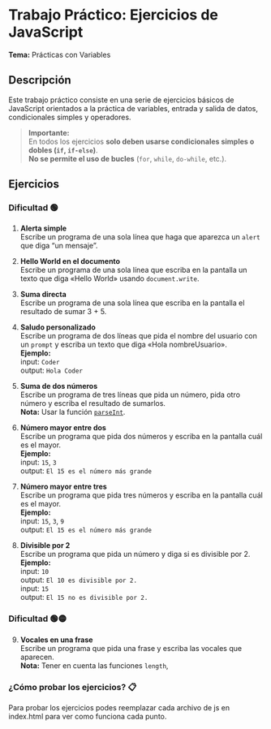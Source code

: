 # Trabajo Práctico: Ejercicios de JavaScript

**Tema:** Prácticas con Variables

## Descripción

Este trabajo práctico consiste en una serie de ejercicios básicos de JavaScript orientados a la práctica de variables, entrada y salida de datos, condicionales simples y operadores.

> **Importante:**  
> En todos los ejercicios **solo deben usarse condicionales simples o dobles (`if`, `if-else`)**.  
> **No se permite el uso de bucles** (`for`, `while`, `do-while`, etc.).

## Ejercicios

### Dificultad 🟢

1. **Alerta simple**  
   Escribe un programa de una sola línea que haga que aparezca un `alert` que diga “un mensaje”.

2. **Hello World en el documento**  
   Escribe un programa de una sola línea que escriba en la pantalla un texto que diga «Hello World» usando `document.write`.

3. **Suma directa**  
   Escribe un programa de una sola línea que escriba en la pantalla el resultado de sumar 3 + 5.

4. **Saludo personalizado**  
   Escribe un programa de dos líneas que pida el nombre del usuario con un `prompt` y escriba un texto que diga «Hola nombreUsuario».  
   **Ejemplo:**  
   input: `Coder`  
   output: `Hola Coder`

5. **Suma de dos números**  
   Escribe un programa de tres líneas que pida un número, pida otro número y escriba el resultado de sumarlos.  
   **Nota:** Usar la función [`parseInt`](https://developer.mozilla.org/es/docs/Web/JavaScript/Referencia/Objetos_globales/parseInt).

6. **Número mayor entre dos**  
   Escribe un programa que pida dos números y escriba en la pantalla cuál es el mayor.  
   **Ejemplo:**  
   input: `15`, `3`  
   output: `El 15 es el número más grande`

7. **Número mayor entre tres**  
   Escribe un programa que pida tres números y escriba en la pantalla cuál es el mayor.  
   **Ejemplo:**  
   input: `15`, `3`, `9`  
   output: `El 15 es el número más grande`

8. **Divisible por 2**  
   Escribe un programa que pida un número y diga si es divisible por 2.  
   **Ejemplo:**  
   input: `10`  
   output: `El 10 es divisible por 2.`  
   input: `15`  
   output: `El 15 no es divisible por 2.`

### Dificultad 🟢🟡

9. **Vocales en una frase**  
   Escribe un programa que pida una frase y escriba las vocales que aparecen.  
   **Nota:** Tener en cuenta las funciones `length`,


### ¿Cómo probar los ejercicios? 📋
Para probar los ejercicios podes reemplazar cada archivo de js en index.html para ver como funciona cada punto.
